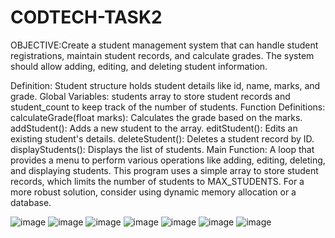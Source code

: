 # CODTECH-TASK2
OBJECTIVE:Create a student management system that can handle student registrations,
maintain student records, and calculate grades. The system should allow adding,
editing, and deleting student information.

 Definition: Student structure holds student details like id, name, marks, and grade.
Global Variables: students array to store student records and student_count to keep track of the number of students.
Function Definitions:
calculateGrade(float marks): Calculates the grade based on the marks.
addStudent(): Adds a new student to the array.
editStudent(): Edits an existing student's details.
deleteStudent(): Deletes a student record by ID.
displayStudents(): Displays the list of students.
Main Function: A loop that provides a menu to perform various operations like adding, editing, deleting, and displaying students.
This program uses a simple array to store student records, which limits the number of students to MAX_STUDENTS. For a more robust solution, consider using dynamic memory allocation or a database.

![image](https://github.com/Abinayaru230605/CODTECH-TASK2/assets/167668420/ffe150ed-6d8a-48bd-8a89-ab7fc8e6dbdf)
![image](https://github.com/Abinayaru230605/CODTECH-TASK2/assets/167668420/7f03cce1-06ae-452d-8244-7e00cd737eb7)
![image](https://github.com/Abinayaru230605/CODTECH-TASK2/assets/167668420/de7c5e73-8d57-4daa-afbc-b826e26871bf)
![image](https://github.com/Abinayaru230605/CODTECH-TASK2/assets/167668420/fb648465-6cab-4438-9972-0116ec4a6b5f)
![image](https://github.com/Abinayaru230605/CODTECH-TASK2/assets/167668420/8afc2fdd-55b8-47df-b360-be53d42e6324)
![image](https://github.com/Abinayaru230605/CODTECH-TASK2/assets/167668420/c71768ab-9a57-41c1-976f-732bb7a915ec)
![image](https://github.com/Abinayaru230605/CODTECH-TASK2/assets/167668420/2b58aaa6-4652-4b24-9d84-b0994189d282)





